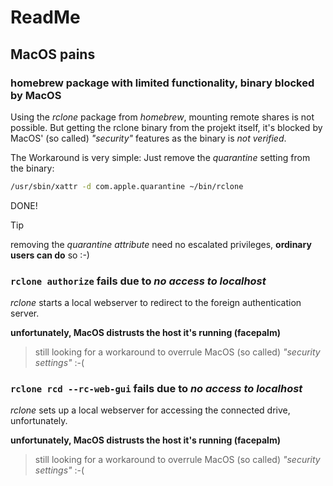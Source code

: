 # ReadMe

## MacOS pains

### homebrew package with limited functionality, binary blocked by MacOS
Using the _rclone_ package from _homebrew_, mounting remote shares is not possible. But getting the rclone binary from the projekt itself, it's blocked by MacOS' (so called) _"security"_ features as the binary is _not verified_.

The Workaround is very simple: Just remove the _quarantine_ setting from the binary:

```bash
/usr/sbin/xattr -d com.apple.quarantine ~/bin/rclone
```

DONE!

> [!TIP]
>
> removing the _quarantine attribute_ need no escalated privileges, **ordinary users can do** so :-)


### `rclone authorize` fails due to _no access to localhost_

_rclone_ starts a local webserver to redirect to the foreign authentication server. 

**unfortunately, MacOS distrusts the host it's running (facepalm)**

> still looking for a workaround to overrule MacOS (so called) _"security settings"_ :-(

### `rclone rcd --rc-web-gui` fails due to _no access to localhost_

_rclone_ sets up a local webserver for accessing the connected drive, unfortunately. 

**unfortunately, MacOS distrusts the host it's running (facepalm)**

> still looking for a workaround to overrule MacOS (so called) _"security settings"_ :-(
